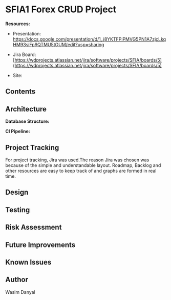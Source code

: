 # SFIA1  Forex CRUD Project


**Resources:**

 - Presentation: https://docs.google.com/presentation/d/1_j8YKTFPiPMVG5PN1A7zjcLkqHM93siFp9QTMU5tOUM/edit?usp=sharing

 - Jira Board: [https://wdprojects.atlassian.net/jira/software/projects/SFIA/boards/5](https://wdprojects.atlassian.net/jira/software/projects/SFIA/boards/5)
 
 - Site:

## Contents




## Architecture
**Database Structure:**

**CI Pipeline:**

## Project Tracking
For project tracking, Jira was used.The reason Jira was chosen was because of the simple and understandable layout. Roadmap, Backlog and other resources are easy to keep track of and graphs are formed in real time.


## Design

## Testing

## Risk Assessment

## Future Improvements 

## Known Issues

## Author
Wasim Danyal
